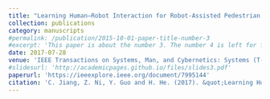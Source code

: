 ```yaml
---
title: "Learning Human–Robot Interaction for Robot-Assisted Pedestrian Flow Optimization"
collection: publications
category: manuscripts
#permalink: /publication/2015-10-01-paper-title-number-3
#excerpt: 'This paper is about the number 3. The number 4 is left for future work.'
date: 2017-07-28
venue: 'IEEE Transactions on Systems, Man, and Cybernetics: Systems (T-SMC, IF: 8.7)'
#slidesurl: 'http://academicpages.github.io/files/slides3.pdf'
paperurl: 'https://ieeexplore.ieee.org/document/7995144'
citation: 'C. Jiang, Z. Ni, Y. Guo and H. He. (2017). &quot;Learning Human–Robot Interaction for Robot-Assisted Pedestrian Flow Optimization.&quot; <i>IEEE Transactions on Systems, Man, and Cybernetics: Systems</i>. 49(4). pp 797-813'
---
```

